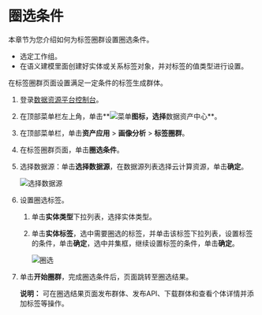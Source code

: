 # 圈选条件

本章节为您介绍如何为标签圈群设置圈选条件。

-   选定工作组。
-   在语义建模里面创建好实体或关系标签对象，并对标签的值类型进行设置。

在标签圈群页面设置满足一定条件的标签生成群体。

1.  登录[数据资源平台控制台](https://dataq.console.aliyun.com)。

2.  在顶部菜单栏左上角，单击**![菜单](https://static-aliyun-doc.oss-accelerate.aliyuncs.com/assets/img/zh-CN/6504337061/p188771.png)**图标，选择**数据资产中心**。

3.  在顶部菜单栏，单击**资产应用** \> **画像分析** \> **标签圈群**。

4.  在标签圈群页面，单击**圈选条件**。

5.  选择数据源：单击**选择数据源**，在数据源列表选择云计算资源，单击**确定**。

    ![选择数据源](https://static-aliyun-doc.oss-accelerate.aliyuncs.com/assets/img/zh-CN/2517160161/p211996.png)

6.  设置圈选标签。

    1.  单击**实体类型**下拉列表，选择实体类型。

    2.  单击**实体标签**，选中需要圈选的标签，并单击该标签下拉列表，设置标签的条件，单击**确定**，选中并集框，继续设置标签的条件，单击**确定**。

        ![圈选](https://static-aliyun-doc.oss-accelerate.aliyuncs.com/assets/img/zh-CN/7903950161/p212025.png)

7.  单击**开始圈群**，完成圈选条件后，页面跳转至圈选结果。

    **说明：** 可在圈选结果页面发布群体、发布API、下载群体和查看个体详情并添加标签等操作。


